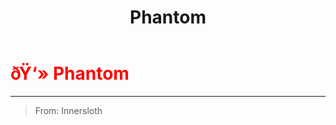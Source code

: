 ﻿---
lang: en-US
title: Phantom
prev:
next:
---

# <font color="red">ðŸ‘» <b>Phantom</b></font> <Badge text="Vanilla" type="tip" vertical="middle"/>
---

> From: Innersloth
